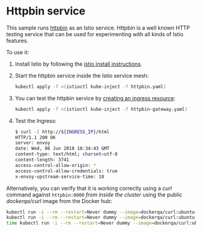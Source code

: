 # Httpbin service

This sample runs [httpbin](https://httpbin.org) as an Istio service. 
Httpbin is a well known HTTP testing service that can be used for experimenting
with all kinds of Istio features.

To use it:

1. Install Istio by following the [istio install instructions](https://istio.io/docs/setup/kubernetes/quick-start.html).

2. Start the httpbin service inside the Istio service mesh:

   ```bash
   kubectl apply -f <(istioctl kube-inject -f httpbin.yaml)
   ```

3. You can test the httpbin service by
   [creating an ingress resource](https://istio.io/docs/tasks/traffic-management/ingress.html):

   ```bash
   kubectl apply -f <(istioctl kube-inject -f httpbin-gateway.yaml)
   ```

4. Test the Ingress:

   ```bash
   $ curl -I http://${INGRESS_IP}/html
   HTTP/1.1 200 OK
   server: envoy
   date: Wed, 06 Jun 2018 18:34:43 GMT
   content-type: text/html; charset=utf-8
   content-length: 3741
   access-control-allow-origin: *
   access-control-allow-credentials: true
   x-envoy-upstream-service-time: 10
   ```

Alternatively, you can verify that it is working correctly using
a _curl_ command against `httpbin:8000` *from inside the cluster* using the public _dockerqa/curl_
image from the Docker hub:

```bash
kubectl run -i --rm --restart=Never dummy --image=dockerqa/curl:ubuntu-trusty --command -- curl --silent httpbin:8000/html
kubectl run -i --rm --restart=Never dummy --image=dockerqa/curl:ubuntu-trusty --command -- curl --silent httpbin:8000/status/500
time kubectl run -i --rm --restart=Never dummy --image=dockerqa/curl:ubuntu-trusty --command -- curl --silent httpbin:8000/delay/5
```
